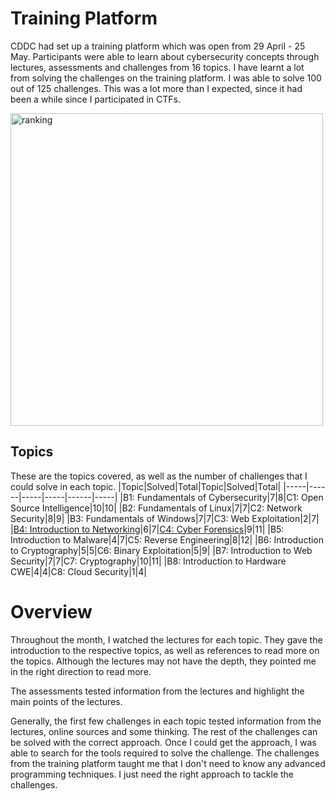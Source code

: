 # Training Platform
CDDC had set up a training platform which was open from 29 April - 25 May. Participants were able to learn about cybersecurity concepts through lectures, assessments and challenges from 16 topics. I have learnt a lot from solving the challenges on the training platform. I was able to solve 100 out of 125 challenges. This was a lot more than I expected, since it had been a while since I participated in CTFs.

<img width="500" alt="ranking" src="https://github.com/ram-nush/writeups/assets/75689075/5c85d00b-7b6e-4aee-8a0b-0ab0716b33f5">

## Topics
These are the topics covered, as well as the number of challenges that I could solve in each topic.
|Topic|Solved|Total|Topic|Solved|Total|
|-----|------|-----|-----|------|-----|
|B1: Fundamentals of Cybersecurity|7|8|C1: Open Source Intelligence|10|10|
|B2: Fundamentals of Linux|7|7|C2: Network Security|8|9|
|B3: Fundamentals of Windows|7|7|C3: Web Exploitation|2|7|
|[B4: Introduction to Networking](https://github.com/ram-nush/writeups/tree/main/CDDC%202024/Training%20Platform/B4%20Introduction%20to%20Networking "Introduction to Networking")|6|7|[C4: Cyber Forensics](https://github.com/ram-nush/writeups/tree/main/CDDC%202024/Training%20Platform/C4%20Cyber%20Forensics "Cyber Forensics")|9|11|
|B5: Introduction to Malware|4|7|C5: Reverse Engineering|8|12|
|B6: Introduction to Cryptography|5|5|C6: Binary Exploitation|5|9|
|B7: Introduction to Web Security|7|7|C7: Cryptography|10|11|
|B8: Introduction to Hardware CWE|4|4|C8: Cloud Security|1|4|

# Overview
Throughout the month, I watched the lectures for each topic. They gave the introduction to the respective topics, as well as references to read more on the topics. Although the lectures may not have the depth, they pointed me in the right direction to read more.

The assessments tested information from the lectures and highlight the main points of the lectures.

Generally, the first few challenges in each topic tested information from the lectures, online sources and some thinking. The rest of the challenges can be solved with the correct approach. Once I could get the approach, I was able to search for the tools required to solve the challenge. The challenges from the training platform taught me that I don't need to know any advanced programming techniques. I just need the right approach to tackle the challenges.
